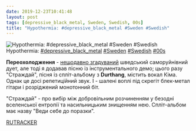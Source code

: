 ```yaml
---
date: 2019-12-23T10:41:48
layout: post
tags: [depressive_black_metal, Sweden, Swedish, 00s]
title: "Hypothermia: #depressive_black_metal #Sweden #Swedish"
---
```

![Hypothermia: #depressive_black_metal #Sweden #Swedish](https://res.cloudinary.com/vast-space-unexplored/image/upload/q_auto,dpr_auto,w_auto/photos/photo_828_23-12-2019_10-41-48.jpg)
Hypothermia: [#depressive_black_metal](/tags/#depressive_black_metal) [#Sweden](/tags/#Sweden) [#Swedish](/tags/#Swedish) [#00s](/tags/#00s)

**Переохолодження** - [нещодавно згадуваний](/2019-12-21-hypothermia--depressive-black-metal-sweden-00s-) шведський саморуйнівний дует, але тоді я додавав пісню із інструментального демо; цього разу &quot;Страждай&quot;, пісня із спліт-альбому з **Durthang**, містить вокал Кіма. Однак це досі репетиційний звук. І - шалені воплі під скрегіт блек-метал гітари і розріджений монотонний біт.

&quot;Страждай&quot; - про вибір між добровільним розчиненням у безодні вселенської ентропії та насильницьким знищенням нею. Спліт-альбом має назву &quot;Веди себе до поразки&quot;.

[RUTRACKER](https://rutracker.org/forum/viewtopic.php?t=3255066)